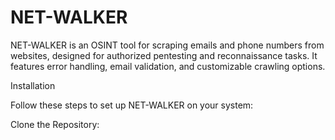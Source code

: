 # NET-WALKER
NET-WALKER is an OSINT tool for scraping emails and phone numbers from websites, designed for authorized pentesting and reconnaissance tasks. It features error handling, email validation, and customizable crawling options.


Installation

Follow these steps to set up NET-WALKER on your system:

Clone the Repository:
